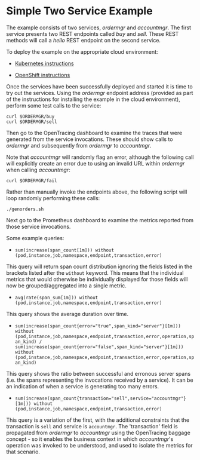 # Simple Two Service Example

The example consists of two services, _ordermgr_ and _accountmgr_. The first service presents two REST endpoints
called _buy_ and _sell_. These REST methods will call a _hello_ REST endpoint on the second service.

To deploy the example on the appropriate cloud environment:

* [Kubernetes instructions](Kubernetes.md)

* [OpenShift instructions](OpenShift.md)

Once the services have been successfully deployed and started it is time to try out the services. Using
the _ordermgr_ endpoint address (provided as part of the instructions for installing the example in
the cloud environment), perform some test calls to the service:

```
curl $ORDERMGR/buy
curl $ORDERMGR/sell
```

Then go to the OpenTracing dashboard to examine the traces that were generated from the service invocations. These
should show calls to _ordermgr_ and subsequently from _ordermgr_ to _accountmgr_.

Note that _accountmgr_ will randomly flag an error, although the following call will explicitly create an
error due to using an invalid URL within _ordermgr_ when calling _accountmgr_:

```
curl $ORDERMGR/fail
```

Rather than manually invoke the endpoints above, the following script will loop randomly performing
these calls:

```
./genorders.sh
```

Next go to the Prometheus dashboard to examine the metrics reported from those service invocations.

Some example queries:

* `sum(increase(span_count[1m])) without (pod,instance,job,namespace,endpoint,transaction,error)`

This query will return span count distribution ignoring the fields listed in the brackets listed after
the `without` keyword. This means that the individual metrics that would otherwise be individually displayed
for those fields will now be grouped/aggregated into a single metric.


* `avg(rate(span_sum[1m])) without (pod,instance,job,namespace,endpoint,transaction,error)`

This query shows the average duration over time.


* `sum(increase(span_count{error="true",span_kind="server"}[1m])) without (pod,instance,job,namespace,endpoint,transaction,error,operation,span_kind) / sum(increase(span_count{error="false",span_kind="server"}[1m])) without (pod,instance,job,namespace,endpoint,transaction,error,operation,span_kind)`

This query shows the ratio between successful and erronous server spans (i.e. the spans representing the
invocations received by a service). It can be an indication of when a service is generating too many
errors.


* `sum(increase(span_count{transaction="sell",service="accountmgr"}[1m])) without (pod,instance,job,namespace,endpoint,transaction,error)`

This query is a variation of the first, with the additional constraints that the transaction is `sell` and service is `accountmgr`. The 'transaction' field is propagated from _ordermgr_ to _accountmgr_ using the OpenTracing baggage concept - so it enables the business context in which _accountmgr_'s operation was invoked to be understood, and used to isolate the metrics for that scenario.

 

